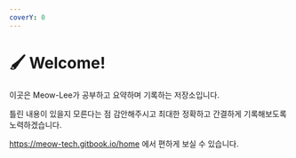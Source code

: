 ```yaml
---
coverY: 0
---
```


# 🖌 Welcome!

이곳은 Meow-Lee가 공부하고 요약하며 기록하는 저장소입니다.

틀린 내용이 있을지 모른다는 점 감안해주시고 최대한 정확하고 간결하게 기록해보도록 노력하겠습니다.

https://meow-tech.gitbook.io/home 에서 편하게 보실 수 있습니다.

